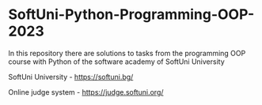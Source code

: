 # SoftUni-Python-Programming-OOP-2023
In this repository there are solutions to tasks from the programming OOP course with Python of the software academy of SoftUni University

SoftUni University - https://softuni.bg/

Online judge system - https://judge.softuni.org/
